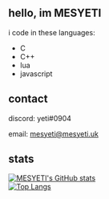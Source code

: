 ## hello, im MESYETI


i code in these languages:
- C
- C++
- lua
- javascript

## contact

discord: yeti#0904

email: mesyeti@mesyeti.uk

## stats
[![MESYETI's GitHub stats](https://github-readme-stats.vercel.app/api?username=MESYETI&show_icons=true&theme=tokyonight)](https://github.com/anuraghazra/github-readme-stats) <br>
[![Top Langs](https://github-readme-stats.vercel.app/api/top-langs/?username=MESYETI&theme=tokyonight)](https://github.com/anuraghazra/github-readme-stats)
